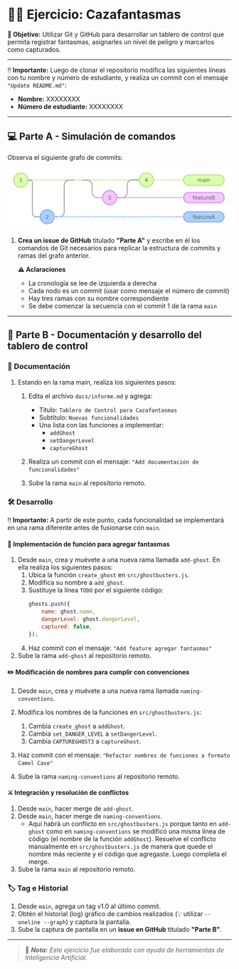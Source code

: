 # 👻🚫 **Ejercicio: Cazafantasmas**   

**🎯 Objetivo:** Utilizar Git y GitHub para desarrollar un tablero de control que permita registrar fantasmas, asignarles un nivel de peligro y marcarlos como capturados.

---

‼️ **Importante:** Luego de clonar el repositorio modifica las siguientes líneas con tu nombre y número de estudiante, y realiza un commit con el mensaje `"Update README.md"`:

- **Nombre:** XXXXXXXX  
- **Número de estudiante:** XXXXXXXX  

---

## 💻 **Parte A - Simulación de comandos** 

Observa el siguiente grafo de commits:

![Grafo de commits](./assets/grafo.png)	

1. **Crea un issue de GitHub** titulado **"Parte A"** y escribe en él los comandos de Git necesarios para replicar la estructura de commits y ramas del grafo anterior.
 
    **⚠️ Aclaraciones**
    - La cronología se lee de izquierda a derecha
    - Cada nodo es un commit (usar como mensaje el número de commit)
    - Hay tres ramas con su nombre correspondiente
    - Se debe comenzar la secuencia con el commit 1 de la rama `main`
---

## 👻 **Parte B - Documentación y desarrollo del tablero de control**  

### 📄 Documentación
1. Estando en la rama main, realiza los siguientes pasos:

   1. Edita el archivo `docs/informe.md` y agrega:  
      - Título: `Tablero de Control para Cazafantasmas`  
      - Subtítulo: `Nuevas funcionalidades`  
      - Una lista con las funciones a implementar:  
        - `addGhost`  
        - `setDangerLevel`  
        - `captureGhost`  

   2. Realiza un commit con el mensaje: `"Add documentación de funcionalidades"`

   3. Sube la rama `main` al repositorio remoto.  

### 🛠️ Desarrollo

‼️ **Importante:** A partir de este punto, cada funcionalidad se implementará en una rama diferente antes de fusionarse con `main`.

#### 👻 Implementación de función para agregar fantasmas
 1.  Desde `main`, crea y muévete a una nueva rama llamada `add-ghost`. En ella realiza los siguientes pasos:
     1. Ubica la función `create_ghost` en `src/ghostbusters.js`.
     2. Modifica su nombre a `add_ghost`.
     3. Sustituye la línea `TODO` por el siguiente código:
         ```javascript
         ghosts.push({
             name: ghost.name,
             dangerLevel: ghost.dangerLevel,
             captured: false,
         });
         ```
     4. Haz commit con el mensaje:  `"Add feature agregar fantasmas"`
 2. Sube la rama `add-ghost` al repositorio remoto.  

#### ✏️ Modificación de nombres para cumplir con convenciones 
  
1. Desde `main`, crea y muévete a una nueva rama llamada `naming-conventions`.  
2. Modifica los nombres de la funciones en `src/ghostbusters.js`:
   1. Cambia `create_ghost` a `addGhost`.
   2. Cambia `set_DANGER_LEVEL` a `setDangerLevel`.
   2. Cambia `CAPTUREGHOST3` a `captureGhost`.
   
3. Haz commit con el mensaje:  `"Refactor nombres de funciones a formato Camel Case"`
4. Sube la rama `naming-conventions` al repositorio remoto.  

#### ⚔️ Integración y resolución de conflictos

1. Desde `main`, hacer merge de `add-ghost`.
2. Desde `main`, hacer merge de `naming-conventions`.
   - Aquí habrá un conflicto en `src/ghostbusters.js` porque tanto en `add-ghost` como en `naming-conventions` se modificó una misma línea de código (el nombre de la función `addGhost`). Resuelve el conflicto manualmente en `src/ghostbusters.js` de manera que quede el nombre más reciente y el código que agregaste. Luego completa el merge.
1. Sube la rama `main` al repositorio remoto.  

### 🏷️ Tag e Historial

1. Desde `main`, agrega un tag v1.0 al último commit.
2. Obtén el historial (log) gráfico de cambios realizados (💡 utilizar `--oneline --graph`) y captura la pantalla.
3. Sube la captura de pantalla en un **issue en GitHub** titulado **"Parte B"**.  

---

> 📌 ***Nota:*** *Este ejercicio fue elaborado con ayuda de herramientas de Inteligencia Artificial.*